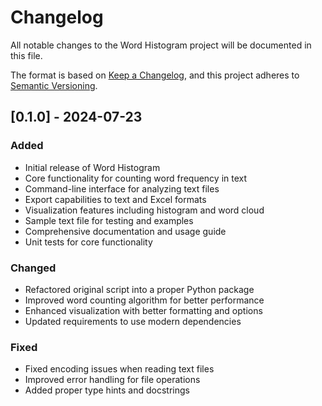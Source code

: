 # Changelog

All notable changes to the Word Histogram project will be documented in this file.

The format is based on [Keep a Changelog](https://keepachangelog.com/en/1.0.0/),
and this project adheres to [Semantic Versioning](https://semver.org/spec/v2.0.0.html).

## [0.1.0] - 2024-07-23

### Added
- Initial release of Word Histogram
- Core functionality for counting word frequency in text
- Command-line interface for analyzing text files
- Export capabilities to text and Excel formats
- Visualization features including histogram and word cloud
- Sample text file for testing and examples
- Comprehensive documentation and usage guide
- Unit tests for core functionality

### Changed
- Refactored original script into a proper Python package
- Improved word counting algorithm for better performance
- Enhanced visualization with better formatting and options
- Updated requirements to use modern dependencies

### Fixed
- Fixed encoding issues when reading text files
- Improved error handling for file operations
- Added proper type hints and docstrings